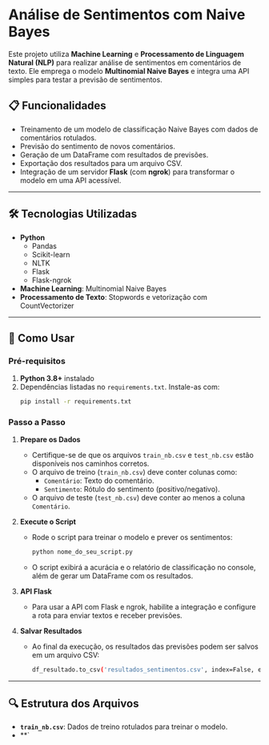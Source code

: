 # Análise de Sentimentos com Naive Bayes

Este projeto utiliza **Machine Learning** e **Processamento de Linguagem Natural (NLP)** para realizar análise de sentimentos em comentários de texto. Ele emprega o modelo **Multinomial Naive Bayes** e integra uma API simples para testar a previsão de sentimentos.

## 📋 Funcionalidades

- Treinamento de um modelo de classificação Naive Bayes com dados de comentários rotulados.
- Previsão do sentimento de novos comentários.
- Geração de um DataFrame com resultados de previsões.
- Exportação dos resultados para um arquivo CSV.
- Integração de um servidor **Flask** (com **ngrok**) para transformar o modelo em uma API acessível.

---

## 🛠️ Tecnologias Utilizadas

- **Python** 
  - Pandas
  - Scikit-learn
  - NLTK
  - Flask
  - Flask-ngrok
- **Machine Learning**: Multinomial Naive Bayes
- **Processamento de Texto**: Stopwords e vetorização com CountVectorizer

---

## 🚀 Como Usar

### Pré-requisitos

1. **Python 3.8+** instalado
2. Dependências listadas no `requirements.txt`. Instale-as com:
   ```bash
   pip install -r requirements.txt

### Passo a Passo

1. **Prepare os Dados**
   - Certifique-se de que os arquivos `train_nb.csv` e `test_nb.csv` estão disponíveis nos caminhos corretos.
   - O arquivo de treino (`train_nb.csv`) deve conter colunas como:
     - `Comentário`: Texto do comentário.
     - `Sentimento`: Rótulo do sentimento (positivo/negativo).
   - O arquivo de teste (`test_nb.csv`) deve conter ao menos a coluna `Comentário`.

2. **Execute o Script**
   - Rode o script para treinar o modelo e prever os sentimentos:
     ```bash
     python nome_do_seu_script.py
     ```
   - O script exibirá a acurácia e o relatório de classificação no console, além de gerar um DataFrame com os resultados.

3. **API Flask**
   - Para usar a API com Flask e ngrok, habilite a integração e configure a rota para enviar textos e receber previsões.

4. **Salvar Resultados**
   - Ao final da execução, os resultados das previsões podem ser salvos em um arquivo CSV:
     ```bash
     df_resultado.to_csv('resultados_sentimentos.csv', index=False, encoding='iso-8859-1')
     ```

---

## 🔍 Estrutura dos Arquivos

- **`train_nb.csv`**: Dados de treino rotulados para treinar o modelo.
- **`
